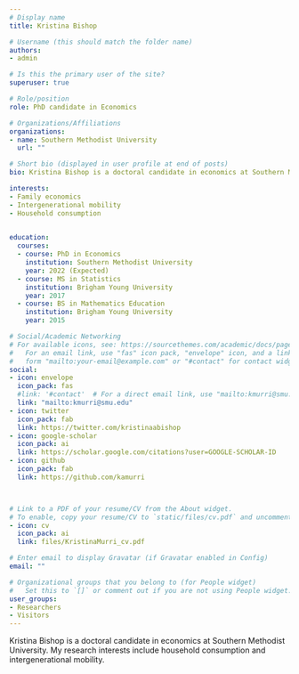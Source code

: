 ```yaml
---
# Display name
title: Kristina Bishop

# Username (this should match the folder name)
authors:
- admin

# Is this the primary user of the site?
superuser: true

# Role/position
role: PhD candidate in Economics

# Organizations/Affiliations
organizations:
- name: Southern Methodist University
  url: ""

# Short bio (displayed in user profile at end of posts)
bio: Kristina Bishop is a doctoral candidate in economics at Southern Methodist University. My research interests include household consumption and intergenerational mobility. 

interests:
- Family economics
- Intergenerational mobility
- Household consumption
 

education:
  courses:
  - course: PhD in Economics
    institution: Southern Methodist University
    year: 2022 (Expected)
  - course: MS in Statistics
    institution: Brigham Young University
    year: 2017  
  - course: BS in Mathematics Education
    institution: Brigham Young University
    year: 2015

# Social/Academic Networking
# For available icons, see: https://sourcethemes.com/academic/docs/page-builder/#icons
#   For an email link, use "fas" icon pack, "envelope" icon, and a link in the
#   form "mailto:your-email@example.com" or "#contact" for contact widget.
social:
- icon: envelope
  icon_pack: fas
  #link: '#contact'  # For a direct email link, use "mailto:kmurri@smu.edu".
  link: "mailto:kmurri@smu.edu"
- icon: twitter
  icon_pack: fab
  link: https://twitter.com/kristinaabishop
- icon: google-scholar
  icon_pack: ai
  link: https://scholar.google.com/citations?user=GOOGLE-SCHOLAR-ID
- icon: github
  icon_pack: fab
  link: https://github.com/kamurri



# Link to a PDF of your resume/CV from the About widget.
# To enable, copy your resume/CV to `static/files/cv.pdf` and uncomment the lines below.
- icon: cv
  icon_pack: ai
  link: files/KristinaMurri_cv.pdf

# Enter email to display Gravatar (if Gravatar enabled in Config)
email: ""

# Organizational groups that you belong to (for People widget)
#   Set this to `[]` or comment out if you are not using People widget.
user_groups:
- Researchers
- Visitors
---
```


Kristina Bishop is a doctoral candidate in economics at Southern Methodist University. My research interests include household consumption and intergenerational mobility.
